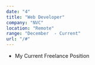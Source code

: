 ```yaml
---
date: "4"
title: "Web Developer"
company: "NVC"
location: "Remote"
range: "December  - Current"
url: "/#"
---
```


-   My Current Freelance Position
